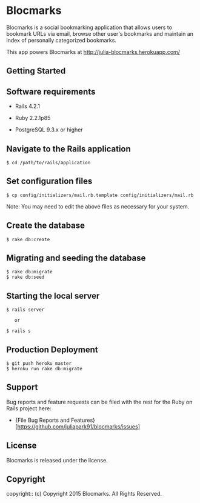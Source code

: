 # Blocmarks

Blocmarks is a social bookmarking application that allows users to bookmark URLs via email, browse other user's bookmarks and maintain an index of personally categorized bookmarks.

This app powers Blocmarks at http://julia-blocmarks.herokuapp.com/

## Getting Started

## Software requirements

- Rails 4.2.1

- Ruby 2.2.1p85

- PostgreSQL 9.3.x or higher

## Navigate to the Rails application

```
$ cd /path/to/rails/application
```

## Set configuration files

```
$ cp config/initializers/mail.rb.template config/initializers/mail.rb
```

Note:  You may need to edit the above files as necessary for your system.

## Create the database

 ```
 $ rake db:create
 ```

## Migrating and seeding the database

```
$ rake db:migrate
$ rake db:seed
```

## Starting the local server

```
$ rails server

   or

$ rails s
```

## Production Deployment

  ```
  $ git push heroku master
  $ heroku run rake db:migrate
  ```

## Support

Bug reports and feature requests can be filed with the rest for the Ruby on Rails project here:

* {File Bug Reports and Features}[https://github.com/juliapark91/blocmarks/issues]

## License

Blocmarks is released under the <LICENSE-NAME> license.

## Copyright

copyright:: (c) Copyright 2015 Blocmarks. All Rights Reserved.
